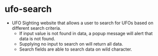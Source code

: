 # ufo-search

- UFO Sighting website that allows a user to search for UFOs based on different search criteria. 
  - If input value is not found in data, a popup message will alert that data is not found.
  - Supplying no input to search on will return all data.
  - Search fields are able to search data on wild character.
